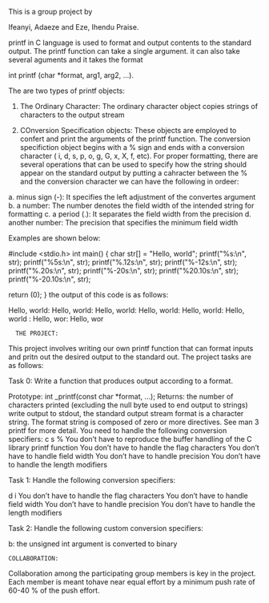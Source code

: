 This is a group project by

Ifeanyi, Adaeze and Eze, Ihendu Praise.


printf in C language is used to format and output contents to the standard output.
The printf  function can take a single argument. it can also take several aguments and it takes the format

int printf (char *format, arg1, arg2, ...).

The are two types of printf objects:
1. The Ordinary Character: The ordinary character object copies strings of characters to the output stream

2. COnversion Specification objects: These objects are employed to confert and print the arguments  of the printf function. The conversion specifiction object begins with a % sign and ends with a conversion character ( i, d, s, p, o, g, G, x, X, f, etc).
For proper formatting, there are several operations that can be used to specify how the string should appear on the standard output by putting a cahracter between the % and the conversion character we can have the following in ordeer:

a. minus sign (-): It specifies the left adjustment of the convertes argument
b. a number: The number denotes the field width of the intended string for formatting
c. a period (.): It separates the field width from the precision
d. another number: The precision that specifies the minimum field width

Examples are shown below:

#include <stdio.h>
int main()
{
char str[] = "Hello, world";
printf("%s:\n", str);
printf("%5s:\n", str);
printf("%.12s:\n", str);
printf("%-12s:\n", str);
printf("%.20s:\n", str);
printf("%-20s:\n", str);
printf("%20.10s:\n", str);
printf("%-20.10s:\n", str);

return (0);
}
the output of this code is as follows:

Hello, world:
Hello, world:
Hello, world:
Hello, world:
Hello, world:
Hello, world        :
          Hello, wor:
	  Hello, wor

	  THE PROJECT:
This project involves writing our own printf function that can format inputs and pritn out the desired output to the standard out.
The project tasks are as follows:

Task 0:
Write a function that produces output according to a format.

Prototype: int _printf(const char *format, ...);
Returns: the number of characters printed (excluding the null byte used to end output to strings)
write output to stdout, the standard output stream
format is a character string. The format string is composed of zero or more directives. See man 3 printf for more detail. You need to handle the following conversion specifiers:
c
s
%
You don’t have to reproduce the buffer handling of the C library printf function
You don’t have to handle the flag characters
You don’t have to handle field width
You don’t have to handle precision
You don’t have to handle the length modifiers

Task 1:
Handle the following conversion specifiers:

d
i
You don’t have to handle the flag characters
You don’t have to handle field width
You don’t have to handle precision
You don’t have to handle the length modifiers

Task 2:
Handle the following custom conversion specifiers:

b: the unsigned int argument is converted to binary

	COLLABORATION:
Collaboration among the participating group members is key in the project.  Each member is meant tohave near equal effort by a minimum push rate of 60-40 % of the push effort.



